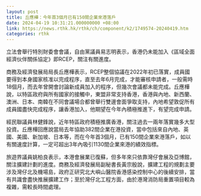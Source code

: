 ```yaml
---
layout: post
title: 丘應樺：今年首3個月已有150間企業來港落戶
date: 2024-04-19 10:31:21.000000000 +08:00
link: https://news.rthk.hk/rthk/ch/component/k2/1749574-20240419.htm
categories: rthk
---
```


立法會舉行特別財委會會議，自由黨議員易志明表示，香港仍未能加入《區域全面經濟伙伴關係協定》即RCEP，關注有關進度。

商務及經濟發展局局長丘應樺表示，RCEP整個協議在2022年初已落實，成員國要得到本身國家核准以完成程序，直至去年6月完成，才能審核申請者，一般需時18個月，而去年曾開會討論新成員加入的程序，但幾次會議都未能完成。丘應樺說，以特區政府與所有國家的接觸中，東盟非常支持香港，香港與內地、新西蘭、澳洲、日本、南韓在不同會議場合都曾舉行雙邊會面爭取支持，內地希望敦促所有成員國盡快完成程序，讓香港加入，他期望在今年內積極推進下，有望完成申請。

經民聯議員林健鋒說，近年特區政府積極推廣香港，關注過去一兩年落實幾多大型投資。丘應樺回應說當局去年協助382間企業在港投資，當中包括來自內地、英國、美國、新加坡、日本等，而在今年首3個月，已有150間企業來港落戶，如以有關速度計算，一定可超出3年內吸引1130間企業來港的績效指標。

旅遊界議員姚柏良表示，本港會展業已復蘇，但多年來只依靠灣仔會展及亞博館，關注擴建計劃的進度。商務及經濟發展局副秘書長黃宗殷說，擴建工程的規劃主要涉及灣仔北及機場島，政府正研究北大嶼山醫院香港感染控制中心的後續安排，當有共識會盡快推展擴建工作；至於灣仔北工程方面，由於港灣消防局重置項目較為複雜，需較長時間處理。
